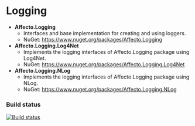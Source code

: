 # Logging
* **Affecto.Logging**
  * Interfaces and base implementation for creating and using loggers.
  * NuGet: https://www.nuget.org/packages/Affecto.Logging
* **Affecto.Logging.Log4Net**
  * Implements the logging interfaces of Affecto.Logging package using Log4Net.
  * NuGet: https://www.nuget.org/packages/Affecto.Logging.Log4Net
* **Affecto.Logging.NLog**
  * Implements the logging interfaces of Affecto.Logging package using NLog.
  * NuGet: https://www.nuget.org/packages/Affecto.Logging.NLog


### Build status

[![Build status](https://ci.appveyor.com/api/projects/status/a59odl6kpgrgy4r8?svg=true)](https://ci.appveyor.com/project/affecto/dotnet-logging)